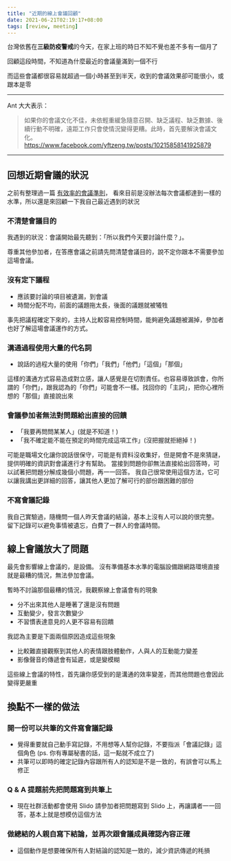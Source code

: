 ```yaml
---
title: "近期的線上會議回顧"
date: 2021-06-21T02:19:17+08:00 
tags: [review, meeting]
---
```


台灣依舊在**三級防疫警戒**的今天，在家上班的時日不知不覺也差不多有一個月了

回顧這段時間，不知道為什麼最近的會議量滿到一個不行

而這些會議都很容易就超過一個小時甚至到半天，收到的會議效果卻可能很小，或跟本是零

---

Ant 大大表示：
> 如果你的會議文化不佳，未依輕重緩急隨意召開、缺乏議程、缺乏數據、後續行動不明確，遠距工作只會使情況變得更糟。此時，首先要解決會議文化。
https://www.facebook.com/yftzeng.tw/posts/10215858141925879

---

## 回想近期會議的狀況

之前有整理過一篇 [有效率的會議準則](/posts/2020/12/guidelines-for-effective-meetings/)，
看來目前是沒辦法每次會議都達到一樣的水準，所以還是來回顧一下我自己最近遇到的狀況

### 不清楚會議目的

我遇到的狀況：會議開始最先聽到：「所以我們今天要討論什麼？」。

尊重其他參加者，在答應會議之前請先問清楚會議目的，說不定你跟本不需要參加這場會議。

### 沒有定下議程

- 應該要討論的項目被遺漏，到會議
- 時間分配不均，前面的議題拖太長，後面的議題就被犧牲

事先把議程確定下來的，主持人比較容易控制時間，能夠避免議題被漏掉，參加者也好了解這場會議運作的方式。

### 溝通過程使用大量的代名詞

- 說話的過程大量的使用「你們」「我們」「他們」「這個」「那個」

這樣的溝通方式容易造成對立感，讓人感覺是在切割責任。也容易導致誤會，你所謂的「你們」，跟我認為的「你們」可能會不一樣。找回你的「主詞」，把你心裡所想的「那個」直接說出來

### 會議參加者無法對問題給出直接的回饋
- 「我要再問問某某人」(就是不知道！)
- 「我不確定能不能在預定的時間完成這項工作」(沒把握就拒絕掉！)

可能是職場文化讓你說話很保守，可能是有資料沒收集好，但是開會不是來猜謎，提供明確的資訊對會議進行才有幫助。
當接到問題你卻無法直接給出回答時，可以試著把問題分解成幾個小問題，再一一回答。
我自己很常使用這個方法，它可以讓我講出更詳細的回答，讓其他人更加了解可行的部份跟困難的部份

### 不寫會議記錄

我自己實驗過，隨機問一個人昨天會議的結論，基本上沒有人可以說的很完整。
留下記錄可以避免事情被遺忘，白費了一群人的會議時間。

## 線上會議放大了問題

最先會影響線上會議的，是設備。
沒有準備基本水準的電腦設備跟網路環境直接就是最糟的情況，無法參加會議。

暫時不討論那個最糟的情況，我觀察線上會議會有的現象
- 分不出來其他人是睡著了還是沒有問題
- 互動變少，發言次數變少
- 不習慣表達意見的人更不容易有回饋

我認為主要是下面兩個原因造成這些現象
- 比較難直接觀察到其他人的表情跟肢體動作，人與人的互動能力變差
- 影像聲音的傳遞會有延遲，或是變模糊

這些線上會議的特性，首先讓你感受到的是溝通的效率變差，而其他問題也會因此變得更嚴重

## 換點不一樣的做法

### 開一份可以共筆的文件寫會議記錄
- 覺得重要就自己動手寫記錄，不用想等人幫你記錄，不要指派「會議記錄」這個角色 (ps. 你有專屬秘書的話，這一點就不成立了)
- 共筆可以即時的確定記錄內容跟所有人的認知是不是一致的，有誤會可以馬上修正

### Q & A 提題前先把問題寫到共筆上
- 現在社群活動都會使用 Slido 請參加者把問題寫到 Slido 上，再讓講者一一回答，基本上就是想模仿這個方法

### 做總結的人親自寫下結論，並再次跟會議成員確認內容正確
- 這個動作是想要確保所有人對結論的認知是一致的，減少資訊傳遞的秏損

